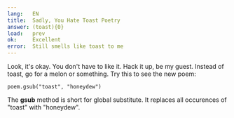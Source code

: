 ```yaml
---
lang:   EN
title:  Sadly, You Hate Toast Poetry
answer: (toast){0}
load:   prev
ok:     Excellent
error:  Still smells like toast to me
---
```


Look, it's okay. You don't have to like it. Hack it up, be my guest. Instead of toast, go for a
melon or something. Try this to see the new poem:

    poem.gsub("toast", "honeydew")

The __gsub__ method is short for global substitute. It replaces all occurences of "toast" with
"honeydew".
